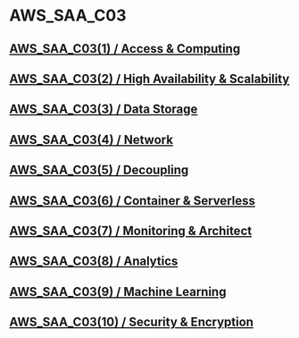 # AWS_SAA_C03

## [AWS_SAA_C03(1) / Access & Computing](https://github.com/cslee0034/AWS_SAA_C03/blob/main/AWS_SAA_C03(1).md)

## [AWS_SAA_C03(2) / High Availability & Scalability](https://github.com/cslee0034/AWS_SAA_C03/blob/main/AWS_SAA_C03(2).md)

## [AWS_SAA_C03(3) / Data Storage](https://github.com/cslee0034/AWS_SAA_C03/blob/main/AWS_SAA_C03(3).md)

## [AWS_SAA_C03(4) / Network](https://github.com/cslee0034/AWS_SAA_C03/blob/main/AWS_SAA_C03(4).md)

## [AWS_SAA_C03(5) / Decoupling](https://github.com/cslee0034/AWS_SAA_C03/blob/main/AWS_SAA_C03(5).md)

## [AWS_SAA_C03(6) / Container & Serverless](https://github.com/cslee0034/AWS_SAA_C03/blob/main/AWS_SAA_C03(6).md)

## [AWS_SAA_C03(7) / Monitoring & Architect](https://github.com/cslee0034/AWS_SAA_C03/blob/main/AWS_SAA_C03(7).md)

## [AWS_SAA_C03(8) / Analytics](https://github.com/cslee0034/AWS_SAA_C03/blob/main/AWS_SAA_C03(8).md)

## [AWS_SAA_C03(9) / Machine Learning](https://github.com/cslee0034/AWS_SAA_C03/blob/main/AWS_SAA_C03(9).md)

## [AWS_SAA_C03(10) / Security & Encryption](https://github.com/cslee0034/AWS_SAA_C03/blob/main/AWS_SAA_C03(10).md)
